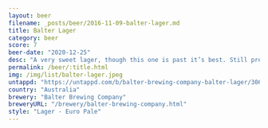 ```yaml
---
layout: beer
filename: _posts/beer/2016-11-09-balter-lager.md
title: Balter Lager
category: beer
score: 7
beer-date: "2020-12-25"
desc: "A very sweet lager, though this one is past it’s best. Still pretty good"
permalink: /beer/:title.html
img: /img/list/balter-lager.jpeg
untappd: "https://untappd.com/b/balter-brewing-company-balter-lager/3069825"
country: "Australia"
brewery: "Balter Brewing Company"
breweryURL: "/brewery/balter-brewing-company.html"
style: "Lager - Euro Pale"
---
```

